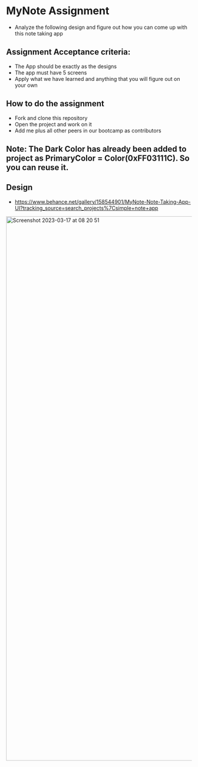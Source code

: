 # MyNote Assignment
 - Analyze the following design and figure out how you can come up with this note taking app
 
## Assignment Acceptance criteria:
 - The App should be exactly as the designs
 - The app must have 5 screens
 - Apply what we have learned and anything that you will figure out on your own
 
## How to do the assignment
 - Fork and clone this repository
 - Open the project and work on it
 - Add me plus all other peers in our bootcamp as contributors
 
## Note: The Dark Color has already been added to project as PrimaryColor = Color(0xFF03111C). So you can reuse it.
 
## Design
- https://www.behance.net/gallery/158544901/MyNote-Note-Taking-App-UI?tracking_source=search_projects%7Csimple+note+app

<img width="1475" alt="Screenshot 2023-03-17 at 08 20 51" src="https://user-images.githubusercontent.com/50293753/225819332-082c3eeb-459a-475b-922d-73f8520b202d.png">
